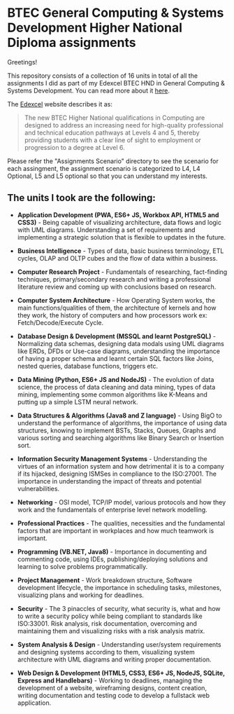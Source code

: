 # BTEC General Computing & Systems Development Higher National Diploma assignments
Greetings!

This repository consists of a collection of 16 units in total of all the assignments I did as part of my Edexcel BTEC HND in General Computing & Systems Development. You can read more about it [here](https://qualifications.pearson.com/en/qualifications/btec-higher-nationals/computing-2017.html).

The [Edexcel](https://qualifications.pearson.com/en/home.html) website describes it as: 

> The new BTEC Higher National qualifications in Computing are designed
> to address an increasing need for high-quality professional and
> technical education pathways at Levels 4 and 5, thereby providing
> students with a clear line of sight to employment or progression to a
> degree at Level 6.

Please refer the "Assignments Scenario" directory to see the scenario for each assingment, the assignment scenario is categorized to L4, L4 Optional, L5 and L5 optional so that you can understand my interests.

## The units I took are the following: 

- **Application Development (PWA, ES6+ JS, Workbox API, HTML5 and CSS3)** - Being capable of visualizing architecture, data flows and logic with UML diagrams. Understanding a set of requirements and implementing a strategic solution that is flexible to updates in the future.

- **Business Intelligence** - Types of data, basic business terminology, ETL cycles, OLAP and OLTP cubes and the flow of data within a business.

- **Computer Research Project** - Fundamentals of researching, fact-finding techniques, primary/secondary research and writing a professional literature review and coming up with conclusions based on research.

- **Computer System Architecture** - How Operating System works, the main functions/qualities of them, the architecture of kernels and how they work, the history of computers and how processors work ex: Fetch/Decode/Execute Cycle.

- **Database Design & Development (MSSQL and learnt PostgreSQL)** - Normalizing data schemas, designing data modals using UML diagrams like ERDs, DFDs or Use-case diagrams, understanding the importance of having a proper schema and learnt certain SQL factors like Joins, nested queries, database functions, triggers etc.

- **Data Mining (Python, ES6+ JS and NodeJS)** - The evolution of data science, the process of data cleaning and data mining, types of data mining, implementing some common algorithms like K-Means and putting up a simple LSTM neural network.

- **Data Structures & Algorithms (Java8 and Z language)** - Using BigO to understand the performance of algorithms, the importance of using data structures, knowing to implement BSTs, Stacks, Queues, Graphs and various sorting and searching algorithms like Binary Search or Insertion sort.

- **Information Security Management Systems** - Understanding the virtues of an information system and how detrimental it is to a company if its hijacked, designing ISMSes in compliance to the ISO:27001. The importance in understanding the impact of threats and potential vulnerabilities.

- **Networking** - OSI model, TCP/IP model, various protocols and how they work and the fundamentals of enterprise level network modelling.

- **Professional Practices** - The qualities, necessities and the fundamental factors that are important in workplaces and how much teamwork is important.

- **Programming (VB.NET, Java8)** - Importance in documenting and commenting code, using IDEs, publishing/deploying solutions and learning to solve problems programmatically.

- **Project Management** - Work breakdown structure, Software development lifecycle, the importance in scheduling tasks, milestones, visualizing plans and working for deadlines.

- **Security** - The 3 pinaccles of security, what security is, what and how to write a security policy while being compliant to standards like ISO:33001. Risk analysis, risk documentation, overcoming and maintaining them and visualizing risks with a risk analysis matrix.

- **System Analysis & Design** - Understanding user/system requirements and designing systems according to them, visualizing system architecture with UML diagrams and writing proper documentation.

- **Web Design & Development (HTML5, CSS3, ES6+ JS, NodeJS, SQLite, Express and Handlebars)** - Working to deadlines, managing the development of a website, wireframing designs, content creation, writing documentation and testing code to develop a fullstack web application.
